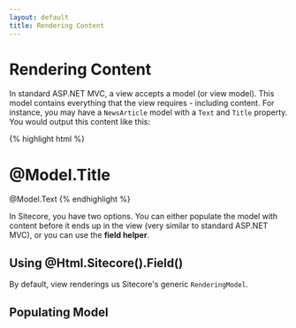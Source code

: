 ```yaml
---
layout: default
title: Rendering Content
---
```


# Rendering Content

In standard ASP.NET MVC, a view accepts a model (or view model). This model contains everything that the view requires - including content. For instance, you may have a ``NewsArticle`` model with a ``Text`` and ``Title`` property. You would output this content like this:

{% highlight html %}
<h1>@Model.Title</h1>
@Model.Text
{% endhighlight %}

In Sitecore, you have two options. You can either populate the model with content before it ends up in the view (very similar to standard ASP.NET MVC), or you can use the **field helper**.

## Using @Html.Sitecore().Field()

By default, view renderings us Sitecore's generic ``RenderingModel``. 

## Populating Model 